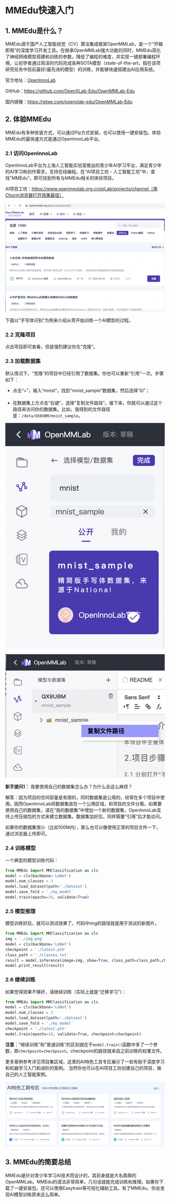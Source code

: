 # MMEdu快速入门

## 1. MMEdu是什么？

MMEdu源于国产人工智能视觉（CV）算法集成框架OpenMMLab，是一个“开箱即用”的深度学习开发工具。在继承OpenMMLab强大功能的同时，MMEdu简化了神经网络模型搭建和训练的参数，降低了编程的难度，并实现一键部署编程环境，让初学者通过简洁的代码完成各种SOTA模型（state-of-the-art，指在该项研究任务中目前最好/最先进的模型）的训练，并能够快速搭建出AI应用系统。 

官方地址：[OpenInnoLab](https://www.openinnolab.org.cn/pjEdu/xedu)

GitHub：https://github.com/OpenXLab-Edu/OpenMMLab-Edu 

国内镜像：https://gitee.com/openxlab-edu/OpenMMLab-Edu

## 2. 体验MMEdu

MMEdu有多种安装方式，可以通过Pip方式安装，也可以使用一键安装包。体验MMEdu的最快速方式是通过OpenInnoLab平台。

### 2.1 访问OpenInnoLab

OpenInnoLab平台为上海人工智能实验室推出的青少年AI学习平台，满足青少年的AI学习和创作需求，支持在线编程。在“AI项目工坊 - 人工智能工坊”中，查找”MMEdu“，即可找到所有与MMEdu相关的体验项目。

AI项目工坊：https://www.openinnolab.org.cn/pjLab/projects/channel（用Chorm浏览器打开效果最佳）

![image](../images/mmedu/quick_start_01.png)

下面以“手写体识别”为例来介绍从零开始训练一个AI模型的过程。

### 2.2 克隆项目

点击项目即可查看，但是强烈建议你先“克隆”。

### 2.3 加载数据集

 默认情况下，“克隆”的项目中已经引用了数据集。你也可以重新“引用”一次。步骤如下：

- 点击“+”，输入“mnist“，找到“mnist_sample”数据集，然后选择“☑️”；

- 在数据集上方点击“右键”，选择“复制文件路径”。接下来，你就可以通过这个路径来访问你的数据集。比如，我得到的文件路径是：`/data/QX8UBM/mnist_sample`。

![image](../images/mmedu/quick_start_02.png)

![image](../images/mmedu/quick_start_03.png)

**新手提问1：** 我要使用自己的数据集怎么办？为什么会这么麻烦？

解答：因为项目的空间容量是有限的，同时数据集是公用的，经常在多个项目中使用。因而OpenInnoLab将数据集放在一个公用区域，和项目的文件分离。如果要使用自己的数据集，请在“我的数据集”中增加一个新的数据集，OpenInnoLab支持上传压缩包的方式来建立数据集。数据集加好后，同样需要“引用”后才能访问。

如果你的数据集很小（比如100M内），那么也可以像使用正常的项目文件一下，通过浏览器上传即可。

### 2.4 训练模型

一个典型的模型训练代码：

```python
from MMEdu import MMClassification as cls
model = cls(backbone='LeNet')
model.num_classes = 3
model.load_dataset(path='./dataset')
model.save_fold = './my_model'
model.train(epochs=10, validate=True)
```



### 2.5 模型推理

模型训练好后，就可以测试效果了。代码中img的路径就是用于测试的新图片。

```python
from MMEdu import MMClassification as cls
img = './img.png'
model = cls(backbone='LeNet')
checkpoint = './latest.pth'
class_path = './classes.txt'
result = model.inference(image=img, show=True, class_path=class_path,checkpoint = checkpoint)
model.print_result(result)
```

### 2.6 继续训练

如果觉得效果不够好，请继续训练（实际上就是“迁移学习”）：

```python
from MMEdu import MMClassification as cls
model = cls(backbone='LeNet')
model.num_classes = 3
model.load_dataset(path='./dataset')
model.save_fold = './my_model'
checkpoint = './latest.pth'
model.train(epochs=10, validate=True, checkpoint=checkpoint)
```

**注意**：“继续训练”和“普通训练”的区别就在于`model.train()`函数中多了一个参数，即`checkpoint=checkpoint`。checkpoint的路径就来自之前训练的权重文件。

更多案例参考详见项目集区域，这里的AI特色工具专区展示了一些有助于深度学习和机器学习入门和进阶的案例。 当然你也可以在AI项目工坊创建自己的项目，做自己的人工智能案例。

![image](../images/mmedu/XEdu项目集.png)

## 3. MMEdu的简要总结

MMEdu是针对青少年学习AI技术而设计的，其前身就是大名鼎鼎的OpenMMLab。MMEdu的语法非常简单，几句话就能完成训练和推理。如果你下载了一键安装包，还可以使用Easytrain等可视化辅助工具。有了MMEdu，你会发现AI模型训练原来这么简单。
